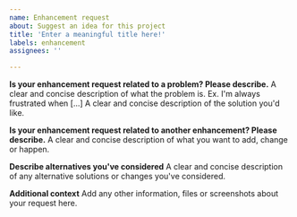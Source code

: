 ```yaml
---
name: Enhancement request
about: Suggest an idea for this project
title: 'Enter a meaningful title here!'
labels: enhancement
assignees: ''

---
```


**Is your enhancement request related to a problem? Please describe.**
A clear and concise description of what the problem is. Ex. I'm always frustrated when [...]
A clear and concise description of the solution you'd like.

**Is your enhancement request related to another enhancement? Please describe.**
A clear and concise description of what you want to add, change or happen.

**Describe alternatives you've considered**
A clear and concise description of any alternative solutions or changes you've considered.

**Additional context**
Add any other information, files or screenshots about your request here.
